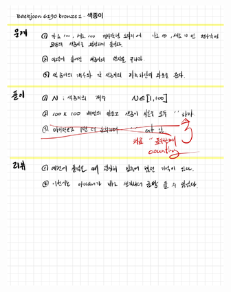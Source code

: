 ![FA25843C-FE3C-4AC9-B7C1-678E686F61AF.jpeg](README_assets/192a4676110dd2e6cda8066684c42f133815e840.jpeg)


